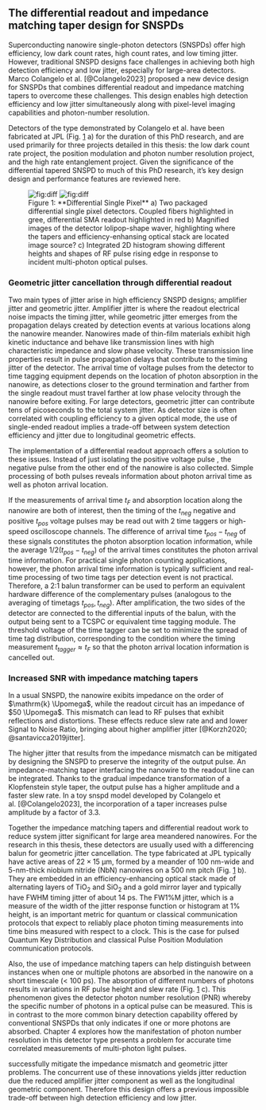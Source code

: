 ## The differential readout and impedance matching taper design for SNSPDs

Superconducting nanowire single-photon detectors (SNSPDs) offer high efficiency, low dark count rates, high count rates, and low timing jitter. However, traditional SNSPD designs face challenges in achieving both high detection efficiency and low jitter, especially for large-area detectors. Marco Colangelo et al. [@Colangelo2023] proposed a new device design for SNSPDs that combines differential readout and impedance matching tapers to overcome these challenges. This design enables high detection efficiency and low jitter simultaneously along with pixel-level imaging capabilities and photon-number resolution.

Detectors of the type demonstrated by Colangelo et al. have been fabricated at JPL (Fig. [1](#fig:diff) a) for the duration of this PhD research, and are used primarily for three projects detailed in this thesis: the low dark count rate project, the position modulation and photon number resolution project, and the high rate entanglement project. Given the significance of the differential tapered SNSPD to much of this PhD research, it’s key design design and performance features are reviewed here.

<figure markdown> 
    <a name='fig:diff'></a> 
    <img alt="fig:diff" style="width: nil; margin: auto;" src="../figs/diff_light.png#only-light" >
    <img alt="fig:diff" style="width: nil; margin: auto;" src="../figs/diff_dark.png#only-dark" > 
    <figcaption markdown> Figure 1: **Differential Single Pixel** a) Two packaged differential single pixel detectors. Coupled fibers highlighted in gree, differential SMA readout highlighted in red b) Magnified images of the detector lolipop-shape waver, highlighting where the tapers and efficiency-enhansing optical stack are located <span class=orange markdown>image source?</span> c) Integrated 2D histogram showing different heights and shapes of RF pulse rising edge in response to incident multi-photon optical pulses.</figcaption>
    </figure>

### Geometric jitter cancellation through differential readout

Two main types of jitter arise in high efficiency SNSPD designs; amplifier jitter and geometric jitter. Amplifier jitter is where the readout electrical noise impacts the timing jitter, while geometric jitter emerges from the propagation delays created by detection events at various locations along the nanowire meander. Nanowires made of thin-film materials exhibit high kinetic inductance and behave like transmission lines with high characteristic impedance and slow phase velocity. These transmission line properties result in pulse propagation delays that contribute to the timing jitter of the detector. The arrival time of voltage pulses from the detector to time tagging equipment depends on the location of photon absorption in the nanowire, as detections closer to the ground termination and farther from the single readout must travel farther at low phase velocity through the nanowire before exiting. For large detectors, geometric jitter can contribute tens of picoseconds to the total system jitter. As detector size is often correlated with coupling efficiency to a given optical mode, the use of single-ended readout implies a trade-off between system detection efficiency and jitter due to longitudinal geometric effects.

The implementation of a differential readout approach offers a solution to these issues. Instead of just isolating the positive voltage pulse , the negative pulse from the other end of the nanowire is also collected. Simple processing of both pulses reveals information about photon arrival time as well as photon arrival location.

If the measurements of arrival time $t_F$ and absorption location along the nanowire are both of interest, then the timing of the $t_{neg}$ negative and positive $t_{pos}$ voltage pulses may be read out with 2 time taggers or high-speed oscilloscope channels. The difference of arrival time $t_{pos} - t_{neg}$ of these signals constitutes the photon absorption location information, while the average $1/2(t_{pos} - t_{neg})$ of the arrival times constitutes the photon arrival time information. For practical single photon counting applications, however, the photon arrival time information is typically sufficient and real-time processing of two time tags per detection event is not practical. Therefore, a 2:1 balun transformer can be used to perform an equivalent hardware difference of the complementary pulses (analogous to the averaging of timetags $t_{pos}, t_{neg}$). After amplification, the two sides of the detector are connected to the differential inputs of the balun, with the output being sent to a TCSPC or equivalent time tagging module. The threshold voltage of the time tagger can be set to minimize the spread of time tag distribution, corresponding to the condition where the timing measurement $t_{tagger} \approx t_F$ so that the photon arrival location information is cancelled out.

### Increased SNR with impedance matching tapers

In a usual SNSPD, the nanowire exibits impedance on the order of $\mathrm{k} \Upomega$, while the readout circuit has an impedance of $50 \Upomega$. This mismatch can lead to RF pulses that exhibit reflections and distortions. These effects reduce slew rate and and lower Signal to Noise Ratio, bringing about higher amplifier jitter&#160;[@Korzh2020; @santavicca2019jitter].

The higher jitter that results from the impedance mismatch can be mitigated by designing the SNSPD to preserve the integrity of the output pulse. An impedance-matching taper interfacing the nanowire to the readout line can be integrated. Thanks to the gradual impedance transformation of a Klopfenstein style taper, the output pulse has a higher amplitude and a faster slew rate. In a toy snspd model developed by Colangelo et al.&#160;[@Colangelo2023], the incorporation of a taper increases pulse amplitude by a factor of 3.3.

Together the impedance matching tapers and differential readout work to reduce system jitter significant for large area meandered nanowires. For the research in this thesis, these detectors are usually used with a differencing balun for geometric jitter cancellation. The type fabricated at JPL typically have active areas of $22 \times 15 \ \mathrm{\upmu m}$, formed by a meander of 100 nm-wide and 5-nm-thick niobium nitride (NbN) nanowires on a 500 nm pitch (Fig. [1](#fig:diff) b). They are embedded in an efficiency-enhancing optical stack made of alternating layers of TiO$_2$ and SiO$_2$ and a gold mirror layer and typically have FWHM timing jitter of about 14 ps. The FW1%M jitter, which is a measure of the width of the jitter response function or histogram at 1% height, is an important metric for quantum or classical communication protocols that expect to reliably place photon timing measurements into time bins measured with respect to a clock. This is the case for pulsed Quantum Key Distribution and classical Pulse Position Modulation communication protocols.

Also, the use of impedance matching tapers can help distinguish between instances when one or multiple photons are absorbed in the nanowire on a short timescale (\< 100 ps). The absorption of different numbers of photons results in variations in RF pulse height and slew rate (Fig. [1](#fig:diff) c). This phenomenon gives the detector photon number resolution (PNR) whereby the specific number of photons in a optical pulse can be measured. This is in contrast to the more common binary detection capability offered by conventional SNSPDs that only indicates if one or more photons are absorbed. Chapter 4 explores how the manifestation of photon number resolution in this detector type presents a problem for accurate time correlated measurements of multi-photon light pulses.

successfully mitigate the impedance mismatch and geometric jitter problems. The concurrent use of these innovations yields jitter reduction due the reduced amplifier jitter component as well as the longitudinal geometric component. Therefore this design offers a previous impossible trade-off between high detection efficiency and low jitter.
